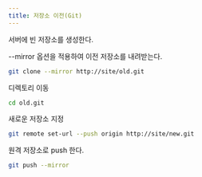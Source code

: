 ```yaml
---
title: 저장소 이전(Git)
---
```


서버에 빈 저장소를 생성한다.

--mirror 옵션을 적용하여 이전 저장소를 내려받는다. 
```bash
git clone --mirror http://site/old.git
```

디렉토리 이동
```bash
cd old.git
```

새로운 저장소 지정
```bash
git remote set-url --push origin http://site/new.git
```

원격 저장소로 push 한다.
```bash
git push --mirror
```

